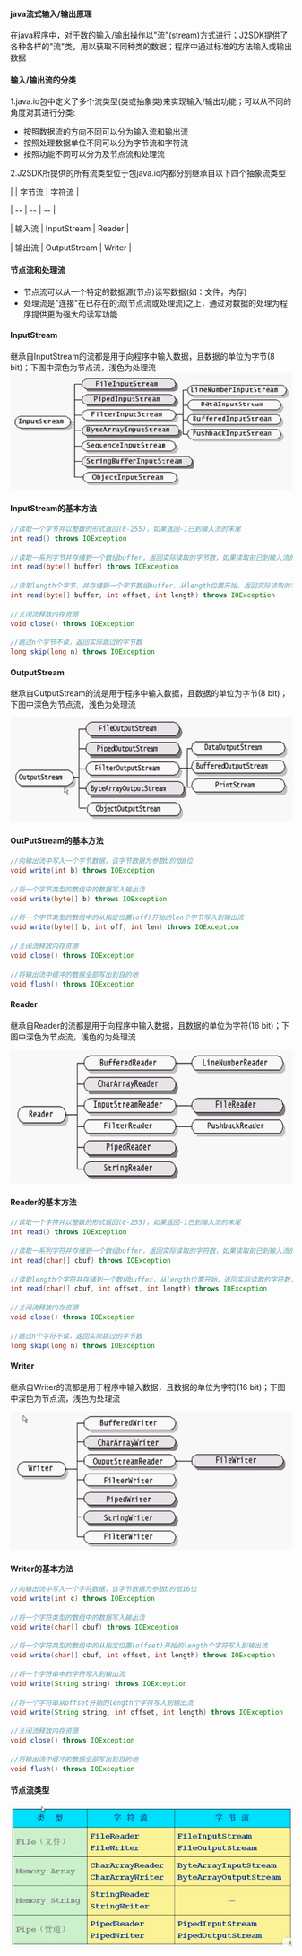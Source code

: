 #### java流式输入/输出原理
在java程序中，对于数的输入/输出操作以"流"(stream)方式进行；J2SDK提供了各种各样的"流"类，用以获取不同种类的数据；程序中通过标准的方法输入或输出数据


#### 输入/输出流的分类
1.java.io包中定义了多个流类型(类或抽象类)来实现输入/输出功能；可以从不同的角度对其进行分类:

+ 按照数据流的方向不同可以分为输入流和输出流
+ 按照处理数据单位不同可以分为字节流和字符流
+ 按照功能不同可以分为及节点流和处理流

2.J2SDK所提供的所有流类型位于包java.io内都分别继承自以下四个抽象流类型

|   | 字节流 | 字符流 |

| -- | -- | -- |

| 输入流 | InputStream |  Reader |

| 输出流 | OutputStream | Writer | 

#### 节点流和处理流

+ 节点流可以从一个特定的数据源(节点)读写数据(如：文件，内存)
+ 处理流是"连接"在已存在的流(节点流或处理流)之上，通过对数据的处理为程序提供更为强大的读写功能

#### InputStream

继承自InputStream的流都是用于向程序中输入数据，且数据的单位为字节(8 bit)；下图中深色为节点流，浅色为处理流
![](.流_images/851ef0fd.png)

#### InputStream的基本方法
```java
//读取一个字节并以整数的形式返回(0-255)，如果返回-1已到输入流的末尾
int read() throws IOException

//读取一系列字节并存储到一个数组buffer，返回实际读取的字节数，如果读取前已到输入流的末尾返回-1
int read(byte[] buffer) throws IOException

//读取length个字节，并存储到一个字节数组buffer，从length位置开始，返回实际读取的字节数，如果读取前已到输入流的末尾返回-1
int read(byte[] buffer, int offset, int length) throws IOException

//关闭流释放内存资源
void close() throws IOException

//跳过n个字节不读，返回实际跳过的字节数
long skip(long n) throws IOException
```


#### OutputStream
继承自OutputStream的流是用于程序中输入数据，且数据的单位为字节(8 bit)；下图中深色为节点流，浅色为处理流

![](.流_images/fc779f9a.png)


#### OutPutStream的基本方法
```java
//向输出流中写入一个字节数据，该字节数据为参数b的低8位
void write(int b) throws IOException

//将一个字节类型的数组中的数据写入输出流
void write(byte[] b) throws IOException

//将一个字节类型的数组中的从指定位置(off)开始的len个字节写入到输出流
void write(byte[] b, int off, int len) throws IOException

//关闭流释放内存资源
void close() throws IOException

//将输出流中缓冲的数据全部写出到目的地
void flush() throws IOException
```


#### Reader
继承自Reader的流都是用于向程序中输入数据，且数据的单位为字符(16 bit)；下图中深色为节点流，浅色的为处理流

![](.流_images/7ecf23b7.png)


#### Reader的基本方法
```java
//读取一个字符并以整数的形式返回(0-255)，如果返回-1已到输入流的末尾
int read() throws IOException

//读取一系列字符并存储到一个数组buffer，返回实际读取的字符数，如果读取前已到输入流的末尾返回-1
int read(char[] cbuf) throws IOException

//读取length个字符并存储到一个数组buffer，从length位置开始，返回实际读取的字符数，如果读取前已到输入流的末尾返回-1
int read(char[] cbuf, int offset, int length) throws IOException

//关闭流释放内存资源
void close() throws IOException

//跳过n个字符不读，返回实际跳过的字节数
long skip(long n) throws IOException
```


#### Writer
继承自Writer的流都是用于程序中输入数据，且数据的单位为字符(16 bit)；下图中深色为节点流，浅色为处理流

![](.流_images/45a73159.png)


#### Writer的基本方法
```java
//向输出流中写入一个字符数据，该字节数据为参数b的低16位
void write(int c) throws IOException

//将一个字符类型的数组中的数据写入输出流
void write(char[] cbuf) throws IOException

//将一个字符类型的数组中的从指定位置(offset)开始的length个字符写入到输出流
void write(char[] cbuf, int offset, int length) throws IOException

//将一个字符串中的字符写入到输出流
void write(String string) throws IOException

//将一个字符串从offset开始的length个字符写入到输出流
void write(String string, int offset, int length) throws IOException

//关闭流释放内存资源
void close() throws IOException

//将输出流中缓冲的数据全部写出到目的地
void flush() throws IOException
```   

#### 节点流类型

![](.流_images/b313abd5.png)


